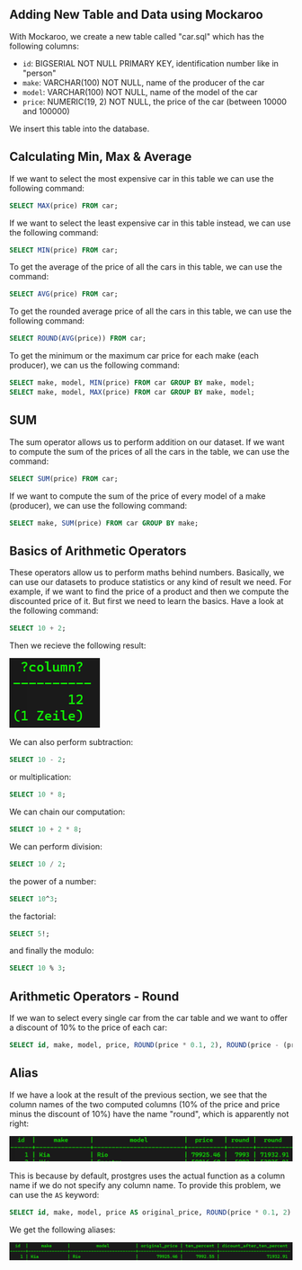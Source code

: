 
## Adding New Table and Data using Mockaroo ##
With Mockaroo, we create a new table called "car.sql" which has the following columns:

- `id`: BIGSERIAL NOT NULL PRIMARY KEY, identification number like in "person"
- `make`: VARCHAR(100) NOT NULL, name of the producer of the car
- `model`: VARCHAR(100) NOT NULL, name of the model of the car
- `price`: NUMERIC(19, 2) NOT NULL, the price of the car (between 10000 and 100000)

We insert this table into the database.

## Calculating Min, Max & Average ##
If we want to select the most expensive car in this table we can use the following command:

```sql
SELECT MAX(price) FROM car;
```

If we want to select the least expensive car in this table instead, we can use the following command:

```sql
SELECT MIN(price) FROM car;
```

To get the average of the price of all the cars in this table, we can use the command:

```sql
SELECT AVG(price) FROM car;
```

To get the rounded average price of all the cars in this table, we can use the following command:

```sql
SELECT ROUND(AVG(price)) FROM car;
```

To get the minimum or the maximum car price for each make (each producer), we can us the following command:

```sql
SELECT make, model, MIN(price) FROM car GROUP BY make, model;
SELECT make, model, MAX(price) FROM car GROUP BY make, model;
```

## SUM ##
The sum operator allows us to perform addition on our dataset. If we want to compute the sum of the prices of all the cars in the table, we can use the command:

```sql
SELECT SUM(price) FROM car;
```

If we want to compute the sum of the price of every model of a make (producer), we can use the following command:

```sql
SELECT make, SUM(price) FROM car GROUP BY make;
```

## Basics of Arithmetic Operators ##
These operators allow us to perform maths behind numbers. Basically, we can use our datasets to produce statistics or any kind of result we need. For example, if we want to find the price of a product and then we compute the discounted price of it. But first we need to learn the basics. Have a look at the following command:

```sql
SELECT 10 + 2;
```

Then we recieve the following result:

![Addition](images/addition.png)

We can also perform subtraction:

```sql
SELECT 10 - 2;
```

or multiplication:

```sql
SELECT 10 * 8;
```

We can chain our computation:

```sql
SELECT 10 + 2 * 8;
```

We can perform division:

```sql
SELECT 10 / 2;
```

the power of a number:

```sql
SELECT 10^3;
```

the factorial:

```sql
SELECT 5!;
```

and finally the modulo:

```sql
SELECT 10 % 3;
```

## Arithmetic Operators - Round ##
If we wan to select every single car from the car table and we want to offer a discount of 10% to the price of each car:

```sql
SELECT id, make, model, price, ROUND(price * 0.1, 2), ROUND(price - (price * 0.1), 2) FROM car;
```

## Alias ##
If we have a look at the result of the previous section, we see that the column names of the two computed columns (10% of the price and price minus the discount of 10%) have the name "round", which is apparently not right:

![Wrong Aliases](images/wrong_aliases.png)

This is because by default, prostgres uses the actual function as a column name if we do not specify any column name. To provide this problem, we can use the `AS` keyword:

```sql
SELECT id, make, model, price AS original_price, ROUND(price * 0.1, 2) AS ten_percent, ROUND(price - (price * 0.1), 2) AS dicount_after_ten_percent FROM car;
```

We get the following aliases:

![Correct Aliases](images/correct_aliases.png)
